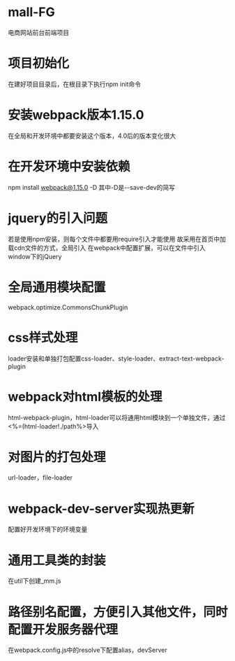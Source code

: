# mall-FG
电商网站前台前端项目

# 项目初始化
在建好项目目录后，在根目录下执行npm init命令

# 安装webpack版本1.15.0
在全局和开发环境中都要安装这个版本，4.0后的版本变化很大

# 在开发环境中安装依赖
npm install webpack@1.15.0 -D
其中-D是--save-dev的简写

# jquery的引入问题
若是使用npm安装，则每个文件中都要用require引入才能使用
故采用在首页中加载cdn文件的方式，全局引入
在webpack中配置扩展，可以在文件中引入window下的jQuery

# 全局通用模块配置
webpack.optimize.CommonsChunkPlugin

# css样式处理
loader安装和单独打包配置css-loader、style-loader、extract-text-webpack-plugin

# webpack对html模板的处理
html-webpack-plugin，html-loader可以将通用html模块到一个单独文件，通过<%=(html-loader!./path%>导入

# 对图片的打包处理
url-loader，file-loader

# webpack-dev-server实现热更新
配置好开发环境下的环境变量

# 通用工具类的封装
在util下创建_mm.js

# 路径别名配置，方便引入其他文件，同时配置开发服务器代理
在webpack.config.js中的resolve下配置alias，devServer